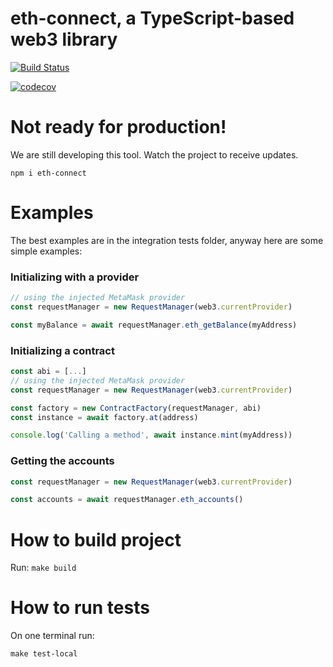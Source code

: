 # eth-connect, a TypeScript-based web3 library

[![Build Status](https://travis-ci.org/decentraland/eth-connect.svg?branch=master)](https://travis-ci.org/decentraland/eth-connect)

[![codecov](https://codecov.io/gh/decentraland/eth-connect/branch/master/graph/badge.svg)](https://codecov.io/gh/decentraland/eth-connect)

# Not ready for production!

We are still developing this tool. Watch the project to receive updates.

    npm i eth-connect

# Examples

The best examples are in the integration tests folder, anyway here are some simple examples:

### Initializing with a provider

```ts
// using the injected MetaMask provider
const requestManager = new RequestManager(web3.currentProvider)

const myBalance = await requestManager.eth_getBalance(myAddress)
```

### Initializing a contract

```ts
const abi = [...]
// using the injected MetaMask provider
const requestManager = new RequestManager(web3.currentProvider)

const factory = new ContractFactory(requestManager, abi)
const instance = await factory.at(address)

console.log('Calling a method', await instance.mint(myAddress))
```

### Getting the accounts

```ts
const requestManager = new RequestManager(web3.currentProvider)

const accounts = await requestManager.eth_accounts()
```

# How to build project

Run: `make build`

# How to run tests

On one terminal run:

`make test-local`
